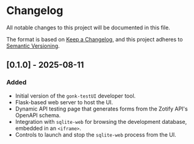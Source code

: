 # Changelog

All notable changes to this project will be documented in this file.

The format is based on [Keep a Changelog](https://keepachangelog.com/en/1.0.0/),
and this project adheres to [Semantic Versioning](https://semver.org/spec/v2.0.0.html).

## [0.1.0] - 2025-08-11

### Added

-   Initial version of the `gonk-testUI` developer tool.
-   Flask-based web server to host the UI.
-   Dynamic API testing page that generates forms from the Zotify API's OpenAPI schema.
-   Integration with `sqlite-web` for browsing the development database, embedded in an `<iframe>`.
-   Controls to launch and stop the `sqlite-web` process from the UI.
